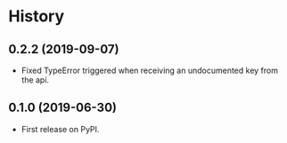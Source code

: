 History
=======

0.2.2 (2019-09-07)
------------------

-   Fixed TypeError triggered when receiving an undocumented key from the api.

0.1.0 (2019-06-30)
------------------

-   First release on PyPI.
